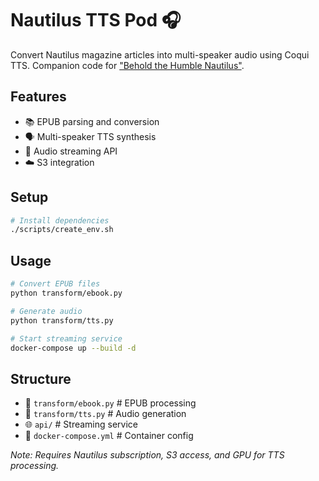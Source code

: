 # Nautilus TTS Pod 🎧

Convert Nautilus magazine articles into multi-speaker audio using Coqui TTS. Companion code for ["Behold the Humble Nautilus"](https://www.samhardyhey.com/behold-the-humble-nautilus).

## Features
- 📚 EPUB parsing and conversion
- 🗣️ Multi-speaker TTS synthesis
- 🎵 Audio streaming API
- ☁️ S3 integration

## Setup
```bash
# Install dependencies
./scripts/create_env.sh
```

## Usage
```bash
# Convert EPUB files
python transform/ebook.py

# Generate audio
python transform/tts.py

# Start streaming service
docker-compose up --build -d
```

## Structure
- 📖 `transform/ebook.py` # EPUB processing
- 🎤 `transform/tts.py` # Audio generation
- 🌐 `api/` # Streaming service
- 🐳 `docker-compose.yml` # Container config

*Note: Requires Nautilus subscription, S3 access, and GPU for TTS processing.*